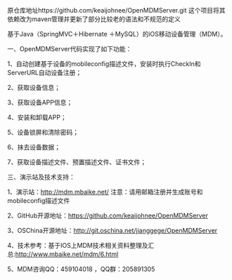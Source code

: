 原仓库地址https://github.com/keaijohnee/OpenMDMServer.git
这个项目将其依赖改为maven管理并更新了部分比较老的语法和不规范的定义

基于Java（SpringMVC＋Hibernate ＋MySQL）的iOS移动设备管理（MDM）。

一、OpenMDMServer代码实现了如下功能：

1、自动创建基于设备的mobileconfig描述文件，安装时执行CheckIn和ServerURL自动设备注册；

2、获取设备信息；

3、获取设备APP信息；

4、安装和卸载APP；

5、设备锁屏和清除密码；

6、抹去设备数据；

7、获取设备描述文件、预置描述文件、证书文件；

三、演示站及技术支持：

1、演示站：http://mdm.mbaike.net/ 注意：请用邮箱注册并生成账号和mobileconfig描述文件

2、GitHub开源地址：https://github.com/keaijohnee/OpenMDMServer

3、OSChina开源地址：http://git.oschina.net/jianggege/OpenMDMServer

4、技术参考：基于IOS上MDM技术相关资料整理及汇总:http://www.mbaike.net/mdm/6.html

5、MDM咨询QQ：459104018 ，QQ群：205891305
